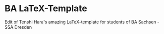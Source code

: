# BA LaTeX-Template
Edit of Tenshi Hara's amazing LaTeX-template for students of BA Sachsen - SSA Dresden

